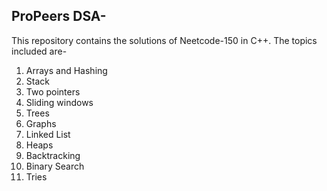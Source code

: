 ## ProPeers DSA-

This repository contains the solutions of Neetcode-150 in C++. The topics included are- 
1. Arrays and Hashing 
2. Stack
3. Two pointers
4. Sliding windows
5. Trees
6. Graphs
7. Linked List
8. Heaps
9. Backtracking
10. Binary Search
11. Tries
